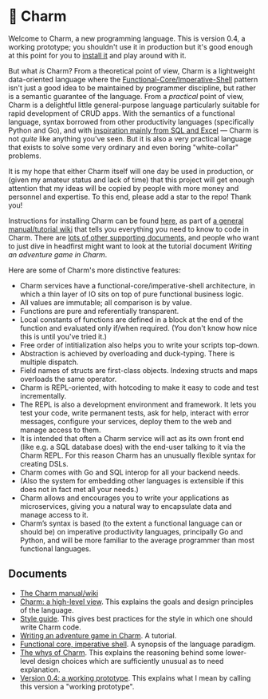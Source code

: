 # 🧿 Charm

Welcome to Charm, a new programming language. This is version 0.4, a working prototype; you shouldn't use it in production but it's good enough at this point for you to [install it](https://github.com/tim-hardcastle/Charm/wiki/Installing-and-using-Charm) and play around with it.

But what *is* Charm? From a theoretical point of view, Charm is a lightweight data-oriented language where the [Functional-Core/Imperative-Shell](https://github.com/tim-hardcastle/Charm/blob/main/docs/functional-core-imperative-shell.md) pattern isn't just a good idea to be maintained by programmer discipline, but rather is a semantic guarantee of the language. From a *practical* point of view, Charm is a delightful little general-purpose language particularly suitable for rapid development of CRUD apps. With the semantics of a functional language, syntax borrowed from other productivity languages (specifically Python and Go), and with [inspiration mainly from SQL and Excel](https://github.com/tim-hardcastle/Charm/blob/main/docs/charm-a-high-level-view.md) — Charm is not *quite* like anything you've seen. But it is also a very practical language that exists to solve some very ordinary and even boring "white-collar" problems.

It is my hope that either Charm itself will one day be used in production, or (given my amateur status and lack of time) that this project will get enough attention that my ideas will be copied by people with more money and personnel and expertise. To this end, please add a star to the repo! Thank you!

Instructions for installing Charm can be found [here](https://github.com/tim-hardcastle/Charm/wiki/Installing-and-using-Charm), as part of [a general manual/tutorial wiki](https://github.com/tim-hardcastle/Charm/wiki) that tells you everything you need to know to code in Charm. There are [lots of other supporting documents](https://github.com/tim-hardcastle/Charm/tree/main/docs), and people who want to just dive in headfirst might want to look at the tutorial document *Writing an adventure game in Charm*.

Here are some of Charm's more distinctive features:

* Charm services have a functional-core/imperative-shell architecture, in which a thin layer of IO sits on top of pure functional business logic.
* All values are immutable; all comparison is by value.
* Functions are pure and referentially transparent.
* Local constants of functions are defined in a block at the end of the function and evaluated only if/when required. (You don't know how nice this is until you've tried it.)
* Free order of intitialization also helps you to write your scripts top-down.
* Abstraction is achieved by overloading and duck-typing. There is multiple dispatch.
* Field names of structs are first-class objects. Indexing structs and maps overloads the same operator.
* Charm is REPL-oriented, with hotcoding to make it easy to code and test incrementally.
* The REPL is also a development environment and framework. It lets you test your code, write permanent tests, ask for help, interact with error messages, configure your services, deploy them to the web and manage access to them.
* It is intended that often a Charm service will act as its own front end (like e.g. a SQL database does) with the end-user talking to it via the Charm REPL. For this reason Charm has an unusually flexible syntax for creating DSLs.
* Charm comes with Go and SQL interop for all your backend needs.
* (Also the system for embedding other languages is extensible if this does not in fact met all your needs.)
* Charm allows and encourages you to write your applications as microservices, giving you a natural way to encapsulate data and manage access to it.
* Charm’s syntax is based (to the extent a functional language can or should be) on imperative productivity languages, principally Go and Python, and will be more familiar to the average programmer than most functional languages.

## Documents

* [The Charm manual/wiki](https://github.com/tim-hardcastle/Charm/wiki)
* [Charm: a high-level view](https://github.com/tim-hardcastle/Charm/blob/main/docs/charm-a-high-level-view.md). This explains the goals and design principles of the language.
* [Style guide](https://github.com/tim-hardcastle/Charm/blob/main/docs/style-guide.md). This gives best practices for the style in which one should write Charm code.
* [Writing an adventure game in Charm](https://github.com/tim-hardcastle/Charm/blob/main/docs/writing-an-adventure-game-in-charm.md). A tutorial.
* [Functional core, imperative shell](https://github.com/tim-hardcastle/Charm/blob/main/docs/functional-core-imperative-shell.md). A synopsis of the language paradigm.
* [The whys of Charm](https://github.com/tim-hardcastle/Charm/blob/main/docs/the-whys-of-charm.md). This explains the reasoning behind some lower-level design choices which are sufficiently unusual as to need explanation.
* [Version 0.4: a working prototype](https://github.com/tim-hardcastle/Charm/blob/main/docs/working-prototype.md). This explains what I mean by calling this version a "working prototype".
